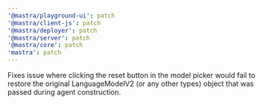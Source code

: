```yaml
---
'@mastra/playground-ui': patch
'@mastra/client-js': patch
'@mastra/deployer': patch
'@mastra/server': patch
'@mastra/core': patch
'mastra': patch
---
```


Fixes issue where clicking the reset button in the model picker would fail to restore the original LanguageModelV2 (or any other types) object that was passed during agent construction.
